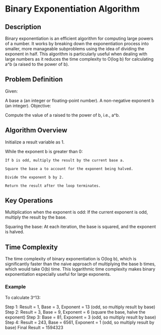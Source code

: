 # Binary Exponentiation Algorithm

## Description

Binary exponentiation is an efficient algorithm for computing large powers of a number. It works by breaking down the exponentiation process into smaller, more manageable subproblems using the idea of dividing the exponent in half. This algorithm is particularly useful when dealing with large numbers as it reduces the time complexity to O(log b) for calculating a^b (a raised to the power of b).

## Problem Definition

Given:

A base a (an integer or floating-point number).
A non-negative exponent b (an integer).
Objective:

Compute the value of a raised to the power of b, i.e., a^b.

## Algorithm Overview

Initialize a result variable as 1.

While the exponent b is greater than 0:

    If b is odd, multiply the result by the current base a.
    
    Square the base a to account for the exponent being halved.
    
    Divide the exponent b by 2.
    
    Return the result after the loop terminates.

## Key Operations

Multiplication when the exponent is odd: If the current exponent is odd, multiply the result by the base.

Squaring the base: At each iteration, the base is squared, and the exponent is halved.

## Time Complexity

The time complexity of binary exponentiation is O(log b), which is significantly faster than the naive approach of multiplying the base b times, which would take O(b) time. This logarithmic time complexity makes binary exponentiation especially useful for large exponents.

### Example

To calculate 3^13:

Step 1: Result = 1, Base = 3, Exponent = 13 (odd, so multiply result by base)
Step 2: Result = 3, Base = 9, Exponent = 6 (square the base, halve the exponent)
Step 3: Base = 81, Exponent = 3 (odd, so multiply result by base)
Step 4: Result = 243, Base = 6561, Exponent = 1 (odd, so multiply result by base)
Final Result = 1594323
